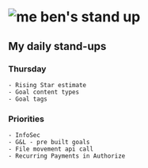 # ![me](https://avatars2.githubusercontent.com/u/5232044?s=50&v=4) ben's stand up

## My daily stand-ups
    
### Thursday
    
    - Rising Star estimate
    - Goal content types
    - Goal tags

### Priorities 
   
    - InfoSec
    - G&L - pre built goals
    - File movement api call
    - Recurring Payments in Authorize
